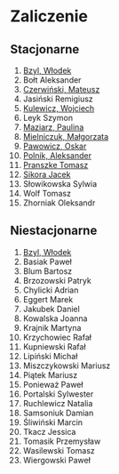 # Zaliczenie


## Stacjonarne

1. [Bzyl, Włodek](https://github.com/egzamin/solutions)
1. Bołt Aleksander
1. [Czerwiński, Mateusz](https://github.com/mtczerwinski/red-nosql)
1. Jasiński Remigiusz
1. [Kulewicz, Wojciech](https://github.com/wkulewicz/nosql.wk)
1. Leyk Szymon
1. [Maziarz, Paulina](https://github.com/pmaziarz/solutions-nosql)
1. [Mielniczuk, Małgorzata](https://github.com/Gosiamek/NoSQL.git)
1. [Pawowicz, Oskar](https://github.com/Oski91/no_sql.git)
1. [Polnik, Aleksander](https://github.com/mralexx/nosql)
1. [Pranszke Tomasz](https://github.com/tpranszke/nosql)
1. [Sikora Jacek](https://github.com/jaresh/nosql)
1. Słowikowska Sylwia
1. Wolf Tomasz
1. Zhorniak Oleksandr


## Niestacjonarne

1. [Bzyl, Włodek](https://github.com/egzamin/solutions)
1. Basiak Paweł
1. Blum Bartosz
1. Brzozowski Patryk
1. Chylicki Adrian
1. Eggert Marek
1. Jakubek Daniel
1. Kowalska Joanna
1. Krajnik Martyna
1. Krzychowiec Rafał
1. Kupniewski Rafał
1. Lipiński Michał
1. Miszczykowski Mariusz
1. Piątek Mariusz
1. Ponieważ Paweł
1. Portalski Sylwester
1. Ruchlewicz Natalia
1. Samsoniuk Damian
1. Śliwiński Marcin
1. Tkacz Jessica
1. Tomasik Przemysław
1. Wasilewski Tomasz
1. Wiergowski Paweł
